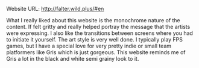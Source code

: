 Website URL:  http://falter.wild.plus/#en


What I really liked about this website is the monochrome nature of the content. If felt gritty and really helped portray the message that the artists were expressing. 
I also like the transitions between screens where you had to initiate it yourself. 
The art style is very well done.  I typically play FPS games, but I have a special love for very pretty indie or small team platformers like Gris which is just gorgeous. 
This website reminds me of Gris a lot in the black and white semi grainy look to it.

 